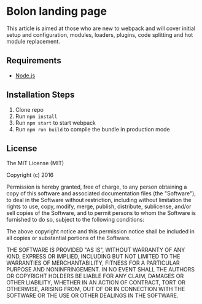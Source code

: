 # Bolon landing page

This article is aimed at those who are new to webpack and will cover initial setup and configuration, modules, loaders, plugins, code splitting and hot module replacement.

## Requirements

* [Node.js](http://nodejs.org/)

## Installation Steps

1. Clone repo
2. Run `npm install`
3. Run `npm start` to start webpack
4. Run `npm run build` to compile the bundle in production mode

## License

The MIT License (MIT)

Copyright (c) 2016

Permission is hereby granted, free of charge, to any person obtaining a copy of this software and associated documentation files (the "Software"), to deal in the Software without restriction, including without limitation the rights to use, copy, modify, merge, publish, distribute, sublicense, and/or sell copies of the Software, and to permit persons to whom the Software is furnished to do so, subject to the following conditions:

The above copyright notice and this permission notice shall be included in all copies or substantial portions of the Software.

THE SOFTWARE IS PROVIDED "AS IS", WITHOUT WARRANTY OF ANY KIND, EXPRESS OR IMPLIED, INCLUDING BUT NOT LIMITED TO THE WARRANTIES OF MERCHANTABILITY, FITNESS FOR A PARTICULAR PURPOSE AND NONINFRINGEMENT. IN NO EVENT SHALL THE AUTHORS OR COPYRIGHT HOLDERS BE LIABLE FOR ANY CLAIM, DAMAGES OR OTHER LIABILITY, WHETHER IN AN ACTION OF CONTRACT, TORT OR OTHERWISE, ARISING FROM, OUT OF OR IN CONNECTION WITH THE SOFTWARE OR THE USE OR OTHER DEALINGS IN THE SOFTWARE.

